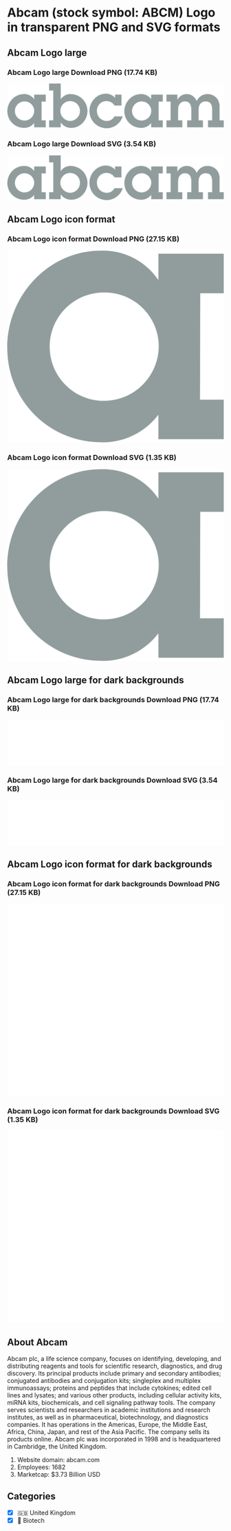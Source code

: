 # Abcam (stock symbol: ABCM) Logo in transparent PNG and SVG formats

## Abcam Logo large

### Abcam Logo large Download PNG (17.74 KB)

![Abcam Logo large Download PNG (17.74 KB)](/img/orig/ABCM_BIG-4fdb75a5.png)

### Abcam Logo large Download SVG (3.54 KB)

![Abcam Logo large Download SVG (3.54 KB)](/img/orig/ABCM_BIG-81ee373f.svg)

## Abcam Logo icon format

### Abcam Logo icon format Download PNG (27.15 KB)

![Abcam Logo icon format Download PNG (27.15 KB)](/img/orig/ABCM-9ef93f87.png)

### Abcam Logo icon format Download SVG (1.35 KB)

![Abcam Logo icon format Download SVG (1.35 KB)](/img/orig/ABCM-6ed95994.svg)

## Abcam Logo large for dark backgrounds

### Abcam Logo large for dark backgrounds Download PNG (17.74 KB)

![Abcam Logo large for dark backgrounds Download PNG (17.74 KB)](/img/orig/ABCM_BIG.D-06978244.png)

### Abcam Logo large for dark backgrounds Download SVG (3.54 KB)

![Abcam Logo large for dark backgrounds Download SVG (3.54 KB)](/img/orig/ABCM_BIG.D-8640c41a.svg)

## Abcam Logo icon format for dark backgrounds

### Abcam Logo icon format for dark backgrounds Download PNG (27.15 KB)

![Abcam Logo icon format for dark backgrounds Download PNG (27.15 KB)](/img/orig/ABCM.D-43728d1e.png)

### Abcam Logo icon format for dark backgrounds Download SVG (1.35 KB)

![Abcam Logo icon format for dark backgrounds Download SVG (1.35 KB)](/img/orig/ABCM.D-0c5a320a.svg)

## About Abcam

Abcam plc, a life science company, focuses on identifying, developing, and distributing reagents and tools for scientific research, diagnostics, and drug discovery. Its principal products include primary and secondary antibodies; conjugated antibodies and conjugation kits; singleplex and multiplex immunoassays; proteins and peptides that include cytokines; edited cell lines and lysates; and various other products, including cellular activity kits, miRNA kits, biochemicals, and cell signaling pathway tools. The company serves scientists and researchers in academic institutions and research institutes, as well as in pharmaceutical, biotechnology, and diagnostics companies. It has operations in the Americas, Europe, the Middle East, Africa, China, Japan, and rest of the Asia Pacific. The company sells its products online. Abcam plc was incorporated in 1998 and is headquartered in Cambridge, the United Kingdom.

1. Website domain: abcam.com
2. Employees: 1682
3. Marketcap: $3.73 Billion USD


## Categories
- [x] 🇬🇧 United Kingdom
- [x] 🧬 Biotech
